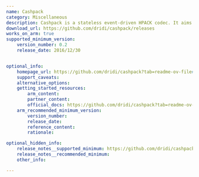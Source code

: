 ```yaml
---
name: Cashpack
category: Miscellaneous
description: Cashpack is a stateless event-driven HPACK codec. It aims for embedded systems/memory-constrained systems.
download_url: https://github.com/dridi/cashpack/releases
works_on_arm: true
supported_minimum_version:
    version_number: 0.2
    release_date: 2016/12/30


optional_info:
    homepage_url: https://github.com/dridi/cashpack?tab=readme-ov-file#cashpack---the-c-anti-state-hpack-library
    support_caveats:
    alternative_options:
    getting_started_resources:
        arm_content:
        partner_content:
        official_docs: https://github.com/dridi/cashpack?tab=readme-ov-file#how-to-use
    arm_recommended_minimum_version:
        version_number:
        release_date:
        reference_content:
        rationale:

optional_hidden_info:
    release_notes__supported_minimum: https://github.com/dridi/cashpack/releases/tag/v0.2
    release_notes__recommended_minimum:
    other_info:

---
```

